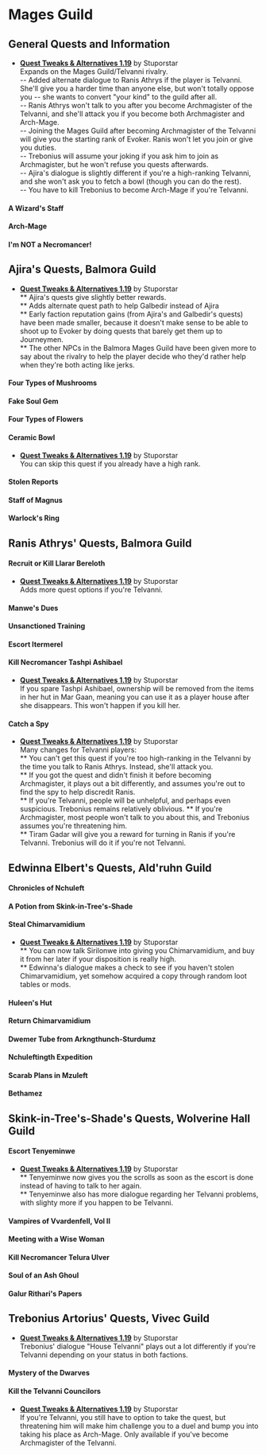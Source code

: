 # Mages Guild
## General Quests and Information
* [**Quest Tweaks & Alternatives 1.19**](https://www.dropbox.com/s/0ihtlpfrzfhiwxo/QTA_1.19.7z?dl=0) by Stuporstar  
Expands on the Mages Guild/Telvanni rivalry.  
-- Added alternate dialogue to Ranis Athrys if the player is Telvanni. She'll give you a harder time than anyone else, but won't totally oppose you -- she wants to convert "your kind" to the guild after all.  
-- Ranis Athrys won't talk to you after you become Archmagister of the Telvanni, and she'll attack you if you become both Archmagister and Arch-Mage.  
-- Joining the Mages Guild after becoming Archmagister of the Telvanni will give you the starting rank of Evoker. Ranis won't let you join or give you duties.   
-- Trebonius will assume your joking if you ask him to join as Archmagister, but he won't refuse you quests afterwards.   
-- Ajira's dialogue is slightly different if you're a high-ranking Telvanni, and she won't ask you to fetch a bowl (though you can do the rest).  
-- You have to kill Trebonius to become Arch-Mage if you're Telvanni.

#### A Wizard's Staff
#### Arch-Mage
#### I'm NOT a Necromancer!

## Ajira's Quests, Balmora Guild
* [**Quest Tweaks & Alternatives 1.19**](https://www.dropbox.com/s/0ihtlpfrzfhiwxo/QTA_1.19.7z?dl=0) by Stuporstar  
** Ajira's quests give slightly better rewards.  
** Adds alternate quest path to help Galbedir instead of Ajira  
** Early faction reputation gains (from Ajira's and Galbedir's quests) have been made smaller, because it doesn't make sense to be able to shoot up to Evoker by doing quests that barely get them up to Journeymen.  
** The other NPCs in the Balmora Mages Guild have been given more to say about the rivalry to help the player decide who they'd rather help when they're both acting like jerks.  
#### Four Types of Mushrooms
#### Fake Soul Gem
#### Four Types of Flowers
#### Ceramic Bowl
* [**Quest Tweaks & Alternatives 1.19**](https://www.dropbox.com/s/0ihtlpfrzfhiwxo/QTA_1.19.7z?dl=0) by Stuporstar  
You can skip this quest if you already have a high rank.  
#### Stolen Reports
#### Staff of Magnus
#### Warlock's Ring

## Ranis Athrys' Quests, Balmora Guild
#### Recruit or Kill Llarar Bereloth
* [**Quest Tweaks & Alternatives 1.19**](https://www.dropbox.com/s/0ihtlpfrzfhiwxo/QTA_1.19.7z?dl=0) by Stuporstar  
Adds more quest options if you're Telvanni.  
#### Manwe's Dues
#### Unsanctioned Training
#### Escort Itermerel
#### Kill Necromancer Tashpi Ashibael
* [**Quest Tweaks & Alternatives 1.19**](https://www.dropbox.com/s/0ihtlpfrzfhiwxo/QTA_1.19.7z?dl=0) by Stuporstar  
If you spare Tashpi Ashibael, ownership will be removed from the items in her hut in Mar Gaan, meaning you can use it as a player house after she disappears. This won't happen if you kill her.  
#### Catch a Spy
* [**Quest Tweaks & Alternatives 1.19**](https://www.dropbox.com/s/0ihtlpfrzfhiwxo/QTA_1.19.7z?dl=0) by Stuporstar  
Many changes for Telvanni players:   
** You can't get this quest if you're too high-ranking in the Telvanni by the time you talk to Ranis Athrys. Instead, she'll attack you.  
** If you got the quest and didn't finish it before becoming Archmagister, it plays out a bit differently, and assumes you're out to find the spy to help discredit Ranis.  
** If you're Telvanni, people will be unhelpful, and perhaps even suspicious. Trebonius remains relatively oblivious. 
** If you're Archmagister, most people won't talk to you about this, and Trebonius assumes you're threatening him.  
** Tiram Gadar will give you a reward for turning in Ranis if you're Telvanni. Trebonius will do it if you're not Telvanni.   

## Edwinna Elbert's Quests, Ald'ruhn Guild
#### Chronicles of Nchuleft
#### A Potion from Skink-in-Tree's-Shade
#### Steal Chimarvamidium
* [**Quest Tweaks & Alternatives 1.19**](https://www.dropbox.com/s/0ihtlpfrzfhiwxo/QTA_1.19.7z?dl=0) by Stuporstar  
** You can now talk Sirilonwe into giving you Chimarvamidium, and buy it from her later if your disposition is really high.  
** Edwinna's dialogue makes a check to see if you haven't stolen Chimarvamidium, yet somehow acquired a copy through random loot tables or mods.
#### Huleen's Hut
#### Return Chimarvamidium
#### Dwemer Tube from Arkngthunch-Sturdumz
#### Nchuleftingth Expedition
#### Scarab Plans in Mzuleft
#### Bethamez

## Skink-in-Tree's-Shade's Quests, Wolverine Hall Guild
#### Escort Tenyeminwe
* [**Quest Tweaks & Alternatives 1.19**](https://www.dropbox.com/s/0ihtlpfrzfhiwxo/QTA_1.19.7z?dl=0) by Stuporstar    
** Tenyeminwe now gives you the scrolls as soon as the escort is done instead of having to talk to her again.  
** Tenyeminwe also has more dialogue regarding her Telvanni problems, with slighty more if you happen to be Telvanni.  
#### Vampires of Vvardenfell, Vol II
#### Meeting with a Wise Woman
#### Kill Necromancer Telura Ulver
#### Soul of an Ash Ghoul
#### Galur Rithari's Papers

## Trebonius Artorius' Quests, Vivec Guild
* [**Quest Tweaks & Alternatives 1.19**](https://www.dropbox.com/s/0ihtlpfrzfhiwxo/QTA_1.19.7z?dl=0) by Stuporstar  
Trebonius' dialogue "House Telvanni" plays out a lot differently if you're Telvanni depending on your status in both factions.  
#### Mystery of the Dwarves
#### Kill the Telvanni Councilors
* [**Quest Tweaks & Alternatives 1.19**](https://www.dropbox.com/s/0ihtlpfrzfhiwxo/QTA_1.19.7z?dl=0) by Stuporstar  
If you're Telvanni, you still have to option to take the quest, but threatening him will make him challenge you to a duel and bump you into taking his place as Arch-Mage. Only available if you've become Archmagister of the Telvanni.  
